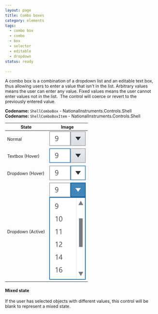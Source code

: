 ```yaml
---
layout: page
title: Combo boxes
category: elements
tags:
  - combo box
  - combo
  - box
  - selector
  - editable
  - dropdown
status: ready

---
```


A combo box is a combination of a dropdown list and an editable text box, thus allowing users to enter a value that isn't in the list. Arbitrary values means the user can enter any value. Fixed values means the user cannot enter values not in the list.  The control will coerce or revert to the previously entered value.

**Codename:** `ShellComboBox`   - NationalInstruments.Controls.Shell  
**Codename:** `ShellComboBoxItem` - NationalInstruments.Controls.Shell


| State              | Image         |
| ------------------ |:-------------:|
| Normal             | ![Alt text](images/elements/combo-boxes/combo-box-normal.svg)         |
| Textbox (Hover)    | ![Alt text](images/elements/combo-boxes/combo-box-hover-textbox.svg)  |
| Dropdown (Hover)   | ![Alt text](images/elements/combo-boxes/combo-box-hover-dropdown.svg) |
| Dropdown (Active)  | ![Alt text](images/elements/combo-boxes/combo-box-active-dropdown.svg)|

#### Mixed state
If the user has selected objects with different values, this control will be blank to represent a mixed state.